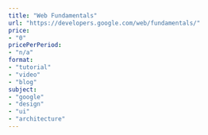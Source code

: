 ```yaml
---
title: "Web Fundamentals"
url: "https://developers.google.com/web/fundamentals/"
price: 
- "0"
pricePerPeriod: 
- "n/a"
format: 
- "tutorial"
- "video"
- "blog"
subject: 
- "google"
- "design"
- "ui"
- "architecture"
---
```

